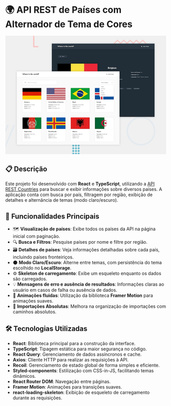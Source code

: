 # 🌍 API REST de Países com Alternador de Tema de Cores

![Design para desktop](./public/design/desktop-preview.jpg)

## 📋 Descrição

Este projeto foi desenvolvido com **React** e **TypeScript**, utilizando a [API REST Countries](https://restcountries.com) para buscar e exibir informações sobre diversos países. A aplicação conta com busca por país, filtragem por região, exibição de detalhes e alternância de temas (modo claro/escuro).

## 🚀 Funcionalidades Principais

- 🗺️ **Visualização de países**: Exibe todos os países da API na página inicial com paginação.
- 🔍 **Busca e Filtros**: Pesquise países por nome e filtre por região.
- 🗃️ **Detalhes de países**: Veja informações detalhadas sobre cada país, incluindo países fronteiriços.
- 🌑 **Modo Claro/Escuro**: Alterne entre temas, com persistência do tema escolhido no **LocalStorage**.
- ⚙️ **Skeleton de carregamento**: Exibe um esqueleto enquanto os dados são carregados.
- 💡 **Mensagens de erro e ausência de resultados**: Informações claras ao usuário em casos de falha ou ausência de dados.
- 🎨 **Animações fluidas**: Utilização da biblioteca **Framer Motion** para animações suaves.
- 🧭 **Importações Absolutas**: Melhora na organização de importações com caminhos absolutos.

## 🛠️ Tecnologias Utilizadas

- **React**: Biblioteca principal para a construção da interface.
- **TypeScript**: Tipagem estática para maior segurança no código.
- **React Query**: Gerenciamento de dados assíncronos e cache.
- **Axios**: Cliente HTTP para realizar as requisições à API.
- **Recoil**: Gerenciamento de estado global de forma simples e eficiente.
- **Styled-components**: Estilização com CSS-in-JS, facilitando temas dinâmicos.
- **React Router DOM**: Navegação entre páginas.
- **Framer Motion**: Animações para transições suaves.
- **react-loading-skeleton**: Exibição de esqueleto de carregamento durante as requisições.